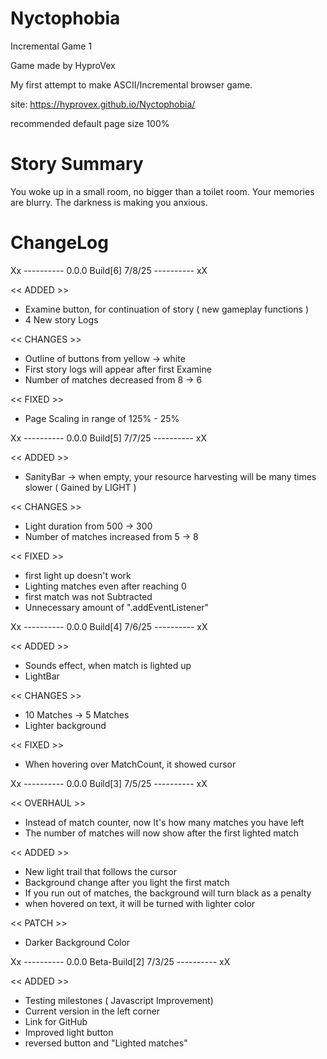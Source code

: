 # Nyctophobia

Incremental Game 1

Game made by HyproVex

My first attempt to make ASCII/Incremental browser game.

site: https://hyprovex.github.io/Nyctophobia/

recommended default page size 100%

# Story Summary 

You woke up in a small room, no bigger than a toilet room. Your memories are blurry. The darkness is making you anxious.


# ChangeLog

Xx ---------- 0.0.0 Build[6] 7/8/25 ---------- xX

<< ADDED >>

- Examine button, for continuation of story ( new gameplay functions )
- 4 New story Logs

<< CHANGES >>

- Outline of buttons from yellow -> white
- First story logs will appear after first Examine
- Number of matches decreased from 8 -> 6

<< FIXED >>

- Page Scaling in range of 125% - 25%


Xx ---------- 0.0.0 Build[5] 7/7/25 ---------- xX

<< ADDED >>

- SanityBar -> when empty, your resource harvesting will be many times slower ( Gained by LIGHT )

<< CHANGES >>

- Light duration from 500 -> 300
- Number of matches increased from 5 -> 8

<< FIXED >>

- first light up doesn't work
- Lighting matches even after reaching 0 
- first match was not Subtracted
- Unnecessary amount of ".addEventListener"


Xx ---------- 0.0.0 Build[4] 7/6/25 ---------- xX

<< ADDED >>

- Sounds effect, when match is lighted up
- LightBar

<< CHANGES >>

- 10 Matches -> 5 Matches
- Lighter background

<< FIXED >>

- When hovering over MatchCount, it showed cursor


Xx ---------- 0.0.0 Build[3] 7/5/25 ---------- xX

<< OVERHAUL >>

- Instead of match counter, now It's how many matches you have left
- The number of matches will now show after the first lighted match

<< ADDED >>

- New light trail that follows the cursor
- Background change after you light the first match
- If you run out of matches, the background will turn black as a penalty
- when hovered on text, it will be turned with lighter color

<< PATCH >>

- Darker Background Color


Xx ---------- 0.0.0 Beta-Build[2] 7/3/25 ---------- xX

<< ADDED >>

- Testing milestones ( Javascript Improvement)
- Current version in the left corner 
- Link for GitHub 
- Improved light button 
- reversed button and "Lighted matches"

